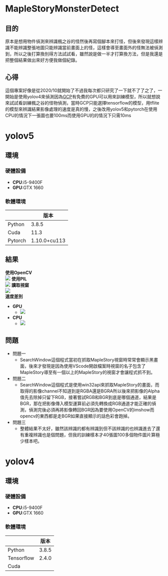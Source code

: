 # MapleStoryMonsterDetect

## 目的
原本是想用物件偵測來辨識楓之谷的怪然後再寫個腳本來打怪，但後來發現這樣辨識不能辨識整張地圖只能辨識當前畫面上的怪，這樣會導至畫面外的怪無法被偵測到，所以之後打算換別得方法試試看，雖然說是做一半才打算換方法，但是我還是把整個結果做出來好方便我做個紀錄。

## 心得
這個專案好像是從2020/10就開始了不過我每次都只研究了一下就不了了之了，一開始是使用yolov4來偵測因為[GCP](https://cloud.google.com/gcp/?utm_source=google&utm_medium=cpc&utm_campaign=japac-AU-all-en-dr-bkwsrmkt-all-all-trial-e-dr-1009882&utm_content=text-ad-none-none-DEV_c-CRE_540822681061-ADGP_Hybrid%20%7C%20BKWS%20-%20EXA%20%7C%20Txt%20~%20GCP%20~%20General_cloud%20-%20platform-KWID_43700061083014006-kwd-87853815&userloc_9040379-network_g&utm_term=KW_gcp&gclid=Cj0KCQiAubmPBhCyARIsAJWNpiPUNAjDM8V5Y33edlnnamJ9iSPh1t-zB0pqB1MURVRR5WlBf72Xe-UaApQxEALw_wcB&gclsrc=aw.ds)有免費的GPU可以用來訓練模型，所以就想說來試試看訓練楓之谷的怪物偵測，當時GCP只能選擇tensorflow的模型，用tflite的模型來辨識結果影像處理的速度是真的慢，之後改用yolov5和pytorch在使用CPU的情況下一張圖也要100ms而使用GPU的的情況下只需10ms


# yolov5
## 環境
### 硬體設備
* **CPU**:i5-9400F  
* **GPU**:GTX 1660

### 軟體環境

|          | 版本    |
| -------- | -------|
| Python   |  3.8.5 |
| Cuda     |  11.3  |
| Pytorch  |  1.10.0+cu113 |

## 結果
**使用OpenCV**  </br>
![](https://i.imgur.com/gQY39TT.png)
**使用PIL**  </br>
![](https://i.imgur.com/9IFyd7i.png)
**讀取視窗** </br>
![](https://github.com/U07157135/MapleStoryMonsterDetect/blob/main/img/result.gif) 
</br>
**速度差別**
* **GPU** </br>
    * ![](https://i.imgur.com/NrHLljv.png)
* **CPU** </br>
    * ![](https://i.imgur.com/Rebj71l.png)



## 問題
* 問題一
    * SearchWindow這個程式當初在抓取MapleStory視窗時常常會顯示黑畫面，後來才發現是因為使用VScode開啟檔案時視窗的名子包含了MapleStory導至有一個以上的MapleStory的視窗才會讓程式抓不到。
* 問題二
    * SearchWindow這個程式是使用win32api來抓取MapleStory的畫面，而取得的影像channel不知道到是RGBA還是BGRA所以後來把影像的Alpha值先去除掉只留下RGB，接著嘗試RGB和BGR到底是哪個通道，結果是BGR，那在把影像傳入模型運算前必須先轉換成RGB通道才能正確的偵測，偵測完後必須再將影像轉回BGR因為要使用OpenCV的imshow而opencv的東西都是走BGR如果直接顯示的話色彩會跑掉。
* 問題三
    * 整體結果不太好，雖然該辨識的都有辨識到但不該辨識的也辨識進去了還有重複辨識也是個問題，但我的訓練樣本才40張圖100多個物件圖片算極少樣本吧。


# yolov4 
## 環境
### 硬體設備
* **CPU**:i5-9400F
* **GPU**:GTX 1660

### 軟體環境
|            | 版本   |
| ---------- |-----  |
| Python     | 3.8.5 |
| Tensorflow | 2.4.0 |
| Cuda       |       |
